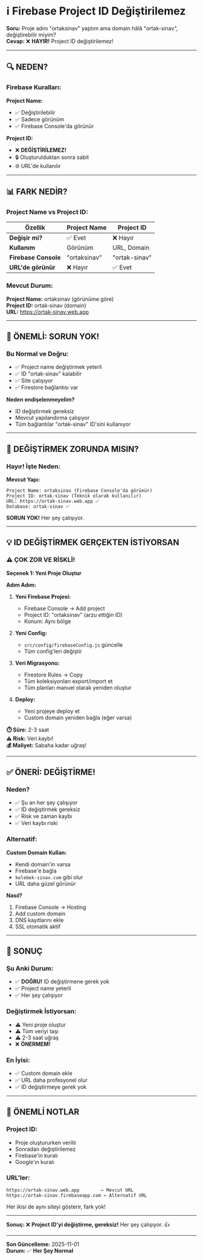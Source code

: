 # ℹ️ Firebase Project ID Değiştirilemez

**Soru:** Proje adını "ortaksinav" yaptım ama domain hâlâ "ortak-sinav", değiştirebilir miyim?  
**Cevap:** ❌ **HAYIR!** Project ID değiştirilemez!

---

## 🔍 NEDEN?

### **Firebase Kuralları:**

**Project Name:**
- ✅ Değiştirilebilir
- ✅ Sadece görünüm
- ✅ Firebase Console'da görünür

**Project ID:**
- ❌ **DEĞİŞTİRİLEMEZ!**
- 🔒 Oluşturulduktan sonra sabit
- 🌐 URL'de kullanılır

---

## 📊 FARK NEDİR?

### **Project Name vs Project ID:**

| Özellik | Project Name | Project ID |
|---------|-------------|------------|
| **Değişir mi?** | ✅ Evet | ❌ Hayır |
| **Kullanım** | Görünüm | URL, Domain |
| **Firebase Console** | "ortaksinav" | "ortak-sinav" |
| **URL'de görünür** | ❌ Hayır | ✅ Evet |

### **Mevcut Durum:**

**Project Name:** ortaksinav (görünüme göre)  
**Project ID:** ortak-sinav (domain)  
**URL:** https://ortak-sinav.web.app

---

## 🚨 ÖNEMLİ: SORUN YOK!

### **Bu Normal ve Doğru:**

- ✅ Project name değiştirmek yeterli
- ✅ ID "ortak-sinav" kalabilir
- ✅ Site çalışıyor
- ✅ Firestore bağlantısı var

**Neden endişelenmeyelim?**
- ID değiştirmek gereksiz
- Mevcut yapılandırma çalışıyor
- Tüm bağlantılar "ortak-sinav" ID'sini kullanıyor

---

## 🤔 DEĞİŞTİRMEK ZORUNDA MISIN?

### **Hayır! İşte Neden:**

**Mevcut Yapı:**
```
Project Name: ortaksinav (Firebase Console'da görünür)
Project ID: ortak-sinav (Teknik olarak kullanılır)
URL: https://ortak-sinav.web.app ✅
Database: ortak-sinav ✅
```

**SORUN YOK!** Her şey çalışıyor.

---

## 💡 ID DEĞİŞTİRMEK GERÇEKTEN İSTİYORSAN

### **⚠️ ÇOK ZOR VE RİSKLİ!**

**Seçenek 1: Yeni Proje Oluştur**

**Adım Adım:**

1. **Yeni Firebase Projesi:**
   - Firebase Console → Add project
   - Project ID: "ortaksinav" (arzu ettiğin ID)
   - Konum: Aynı bölge

2. **Yeni Config:**
   - `src/config/firebaseConfig.js` güncelle
   - Tüm config'leri değiştir

3. **Veri Migrasyonu:**
   - Firestore Rules → Copy
   - Tüm koleksiyonları export/import et
   - Tüm planları manuel olarak yeniden oluştur

4. **Deploy:**
   - Yeni projeye deploy et
   - Custom domain yeniden bağla (eğer varsa)

**⏱️ Süre:** 2-3 saat  
**⚠️ Risk:** Veri kaybı!  
**💰 Maliyet:** Sabaha kadar uğraş!

---

## ✅ ÖNERİ: DEĞİŞTİRME!

### **Neden?**
- ✅ Şu an her şey çalışıyor
- ✅ ID değiştirmek gereksiz
- ✅ Risk ve zaman kaybı
- ✅ Veri kaybı riski

### **Alternatif:**

**Custom Domain Kullan:**
- Kendi domain'in varsa
- Firebase'e bağla
- `kelebek-sinav.com` gibi olur
- URL daha güzel görünür

**Nasıl?**
1. Firebase Console → Hosting
2. Add custom domain
3. DNS kayıtlarını ekle
4. SSL otomatik aktif

---

## 🎯 SONUÇ

### **Şu Anki Durum:**
- ✅ **DOĞRU!** ID değiştirmene gerek yok
- ✅ Project name yeterli
- ✅ Her şey çalışıyor

### **Değiştirmek İstiyorsan:**
- ⚠️ Yeni proje oluştur
- ⚠️ Tüm veriyi taşı
- ⚠️ 2-3 saat uğraş
- ❌ **ÖNERMEM!**

### **En İyisi:**
- ✅ Custom domain ekle
- ✅ URL daha profesyonel olur
- ✅ ID değiştirmeye gerek yok

---

## 📝 ÖNEMLİ NOTLAR

### **Project ID:**
- Proje oluştururken verilir
- Sonradan değiştirilemez
- Firebase'in kuralı
- Google'ın kuralı

### **URL'ler:**
```
https://ortak-sinav.web.app        ← Mevcut URL
https://ortak-sinav.firebaseapp.com ← Alternatif URL
```

Her ikisi de aynı siteyi gösterir, fark yok!

---

**Sonuç:** ❌ **Project ID'yi değiştirme, gereksiz!** Her şey çalışıyor. 👍

---

**Son Güncelleme:** 2025-11-01  
**Durum:** ✅ **Her Şey Normal**

